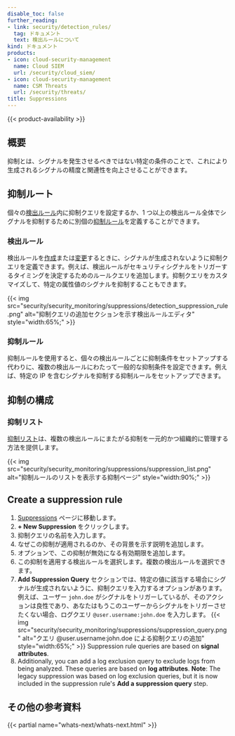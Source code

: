 ```yaml
---
disable_toc: false
further_reading:
- link: security/detection_rules/
  tag: ドキュメント
  text: 検出ルールについて
kind: ドキュメント
products:
- icon: cloud-security-management
  name: Cloud SIEM
  url: /security/cloud_siem/
- icon: cloud-security-management
  name: CSM Threats
  url: /security/threats/
title: Suppressions
---
```


{{< product-availability >}}

## 概要

抑制とは、シグナルを発生させるべきではない特定の条件のことで、これにより生成されるシグナルの精度と関連性を向上させることができます。

## 抑制ルート

個々の[検出ルール](#detection-rules)内に抑制クエリを設定するか、1 つ以上の検出ルール全体でシグナルを抑制するために別個の[抑制ルール](#suppression-rules)を定義することができます。

### 検出ルール

検出ルールを[作成][1]または[変更][2]するときに、シグナルが生成されないように抑制クエリを定義できます。例えば、検出ルールがセキュリティシグナルをトリガーするタイミングを決定するためのルールクエリを追加します。抑制クエリをカスタマイズして、特定の属性値のシグナルを抑制することもできます。

{{< img src="security/security_monitoring/suppressions/detection_suppression_rule.png" alt="抑制クエリの追加セクションを示す検出ルールエディタ" style="width:65%;" >}}

### 抑制ルール

抑制ルールを使用すると、個々の検出ルールごとに抑制条件をセットアップする代わりに、複数の検出ルールにわたって一般的な抑制条件を設定できます。例えば、特定の IP を含むシグナルを抑制する抑制ルールをセットアップできます。

## 抑制の構成

### 抑制リスト

[抑制リスト][3]は、複数の検出ルールにまたがる抑制を一元的かつ組織的に管理する方法を提供します。

{{< img src="security/security_monitoring/suppressions/suppression_list.png" alt="抑制ルールのリストを表示する抑制ページ" style="width:90%;" >}}

## Create a suppression rule

1. [Suppressions][3] ページに移動します。
1. **+ New Suppression** をクリックします。
1. 抑制クエリの名前を入力します。
1. なぜこの抑制が適用されるのか、その背景を示す説明を追加します。
1. オプションで、この抑制が無効になる有効期限を追加します。
1. この抑制を適用する検出ルールを選択します。複数の検出ルールを選択できます。
1. **Add Suppression Query** セクションでは、特定の値に該当する場合にシグナルが生成されないように、抑制クエリを入力するオプションがあります。例えば、ユーザー `john.doe` がシグナルをトリガーしているが、そのアクションは良性であり、あなたはもうこのユーザーからシグナルをトリガーさせたくない場合、ログクエリ `@user.username:john.doe` を入力します。
{{< img src="security/security_monitoring/suppressions/suppression_query.png" alt="クエリ @user.username:john.doe による抑制クエリの追加" style="width:65%;" >}}
  Suppression rule queries are based on **signal attributes**. 
1. Additionally, you can add a log exclusion query to exclude logs from being analyzed. These queries are based on **log attributes**. **Note**: The legacy suppression was based on log exclusion queries, but it is now included in the suppression rule's **Add a suppression query** step.

## その他の参考資料

{{< partial name="whats-next/whats-next.html" >}}

[1]: https://app.datadoghq.com/security/configuration/siem/rules/new
[2]: /ja/security/detection_rules/
[3]: https://app.datadoghq.com/security/configuration/suppressions
[4]: https://app.datadoghq.com/security/rules
[5]: /ja/logs/explorer/facets/#log-side-panel